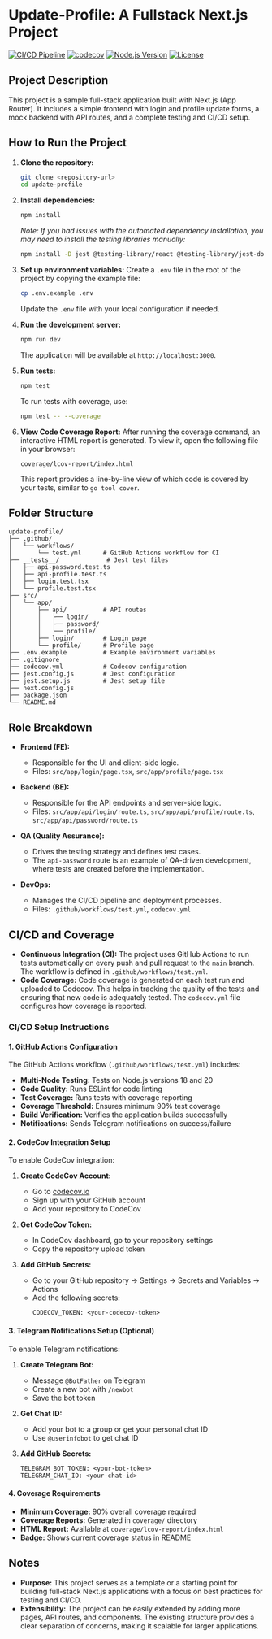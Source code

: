 # Update-Profile: A Fullstack Next.js Project

[![CI/CD Pipeline](https://github.com/MawarListra/binar-module-5-assignment-11/actions/workflows/test.yml/badge.svg)](https://github.com/MawarListra/binar-module-5-assignment-11/actions/workflows/test.yml)
[![codecov](https://codecov.io/gh/MawarListra/binar-module-5-assignment-11/branch/main/graph/badge.svg)](https://codecov.io/gh/MawarListra/binar-module-5-assignment-11)
[![Node.js Version](https://img.shields.io/badge/node-%3E%3D18.0.0-brightgreen.svg)](https://nodejs.org/)
[![License](https://img.shields.io/badge/license-MIT-blue.svg)](LICENSE)

## Project Description

This project is a sample full-stack application built with Next.js (App Router). It includes a simple frontend with login and profile update forms, a mock backend with API routes, and a complete testing and CI/CD setup.

## How to Run the Project

1.  **Clone the repository:**

    ```bash
    git clone <repository-url>
    cd update-profile
    ```

2.  **Install dependencies:**

    ```bash
    npm install
    ```

    _Note: If you had issues with the automated dependency installation, you may need to install the testing libraries manually:_

    ```bash
    npm install -D jest @testing-library/react @testing-library/jest-dom jest-environment-jsdom @types/jest
    ```

3.  **Set up environment variables:**
    Create a `.env` file in the root of the project by copying the example file:

    ```bash
    cp .env.example .env
    ```

    Update the `.env` file with your local configuration if needed.

4.  **Run the development server:**

    ```bash
    npm run dev
    ```

    The application will be available at `http://localhost:3000`.

5.  **Run tests:**

    ```bash
    npm test
    ```

    To run tests with coverage, use:

    ```bash
    npm test -- --coverage
    ```

6.  **View Code Coverage Report:**
    After running the coverage command, an interactive HTML report is generated. To view it, open the following file in your browser:
    ```
    coverage/lcov-report/index.html
    ```
    This report provides a line-by-line view of which code is covered by your tests, similar to `go tool cover`.

## Folder Structure

```
update-profile/
├── .github/
│   └── workflows/
│       └── test.yml      # GitHub Actions workflow for CI
├── __tests__/             # Jest test files
│   ├── api-password.test.ts
│   ├── api-profile.test.ts
│   ├── login.test.tsx
│   └── profile.test.tsx
├── src/
│   └── app/
│       ├── api/          # API routes
│       │   ├── login/
│       │   ├── password/
│       │   └── profile/
│       ├── login/        # Login page
│       └── profile/      # Profile page
├── .env.example          # Example environment variables
├── .gitignore
├── codecov.yml           # Codecov configuration
├── jest.config.js        # Jest configuration
├── jest.setup.js         # Jest setup file
├── next.config.js
├── package.json
└── README.md
```

## Role Breakdown

- **Frontend (FE):**

  - Responsible for the UI and client-side logic.
  - Files: `src/app/login/page.tsx`, `src/app/profile/page.tsx`

- **Backend (BE):**

  - Responsible for the API endpoints and server-side logic.
  - Files: `src/app/api/login/route.ts`, `src/app/api/profile/route.ts`, `src/app/api/password/route.ts`

- **QA (Quality Assurance):**

  - Drives the testing strategy and defines test cases.
  - The `api-password` route is an example of QA-driven development, where tests are created before the implementation.

- **DevOps:**
  - Manages the CI/CD pipeline and deployment processes.
  - Files: `.github/workflows/test.yml`, `codecov.yml`

## CI/CD and Coverage

- **Continuous Integration (CI):** The project uses GitHub Actions to run tests automatically on every push and pull request to the `main` branch. The workflow is defined in `.github/workflows/test.yml`.
- **Code Coverage:** Code coverage is generated on each test run and uploaded to Codecov. This helps in tracking the quality of the tests and ensuring that new code is adequately tested. The `codecov.yml` file configures how coverage is reported.

### CI/CD Setup Instructions

#### 1. GitHub Actions Configuration

The GitHub Actions workflow (`.github/workflows/test.yml`) includes:

- **Multi-Node Testing:** Tests on Node.js versions 18 and 20
- **Code Quality:** Runs ESLint for code linting
- **Test Coverage:** Runs tests with coverage reporting
- **Coverage Threshold:** Ensures minimum 90% test coverage
- **Build Verification:** Verifies the application builds successfully
- **Notifications:** Sends Telegram notifications on success/failure

#### 2. CodeCov Integration Setup

To enable CodeCov integration:

1. **Create CodeCov Account:**

   - Go to [codecov.io](https://codecov.io)
   - Sign up with your GitHub account
   - Add your repository to CodeCov

2. **Get CodeCov Token:**

   - In CodeCov dashboard, go to your repository settings
   - Copy the repository upload token

3. **Add GitHub Secrets:**
   - Go to your GitHub repository → Settings → Secrets and Variables → Actions
   - Add the following secrets:
     ```
     CODECOV_TOKEN: <your-codecov-token>
     ```

#### 3. Telegram Notifications Setup (Optional)

To enable Telegram notifications:

1. **Create Telegram Bot:**

   - Message `@BotFather` on Telegram
   - Create a new bot with `/newbot`
   - Save the bot token

2. **Get Chat ID:**

   - Add your bot to a group or get your personal chat ID
   - Use `@userinfobot` to get chat ID

3. **Add GitHub Secrets:**
   ```
   TELEGRAM_BOT_TOKEN: <your-bot-token>
   TELEGRAM_CHAT_ID: <your-chat-id>
   ```

#### 4. Coverage Requirements

- **Minimum Coverage:** 90% overall coverage required
- **Coverage Reports:** Generated in `coverage/` directory
- **HTML Report:** Available at `coverage/lcov-report/index.html`
- **Badge:** Shows current coverage status in README

## Notes

- **Purpose:** This project serves as a template or a starting point for building full-stack Next.js applications with a focus on best practices for testing and CI/CD.
- **Extensibility:** The project can be easily extended by adding more pages, API routes, and components. The existing structure provides a clear separation of concerns, making it scalable for larger applications.
